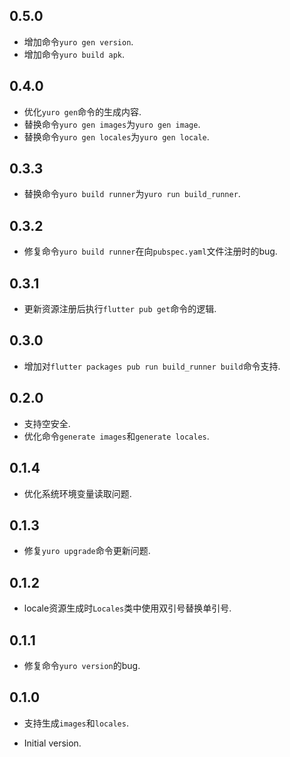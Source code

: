 ## 0.5.0

* 增加命令`yuro gen version`.
* 增加命令`yuro build apk`.

## 0.4.0

* 优化`yuro gen`命令的生成内容.
* 替换命令`yuro gen images`为`yuro gen image`.
* 替换命令`yuro gen locales`为`yuro gen locale`.

## 0.3.3

* 替换命令`yuro build runner`为`yuro run build_runner`.

## 0.3.2

* 修复命令`yuro build runner`在向`pubspec.yaml`文件注册时的bug.

## 0.3.1

* 更新资源注册后执行`flutter pub get`命令的逻辑.

## 0.3.0

* 增加对`flutter packages pub run build_runner build`命令支持.

## 0.2.0

* 支持空安全.
* 优化命令`generate images`和`generate locales`.

## 0.1.4

* 优化系统环境变量读取问题.

## 0.1.3

* 修复`yuro upgrade`命令更新问题.

## 0.1.2

* locale资源生成时`Locales`类中使用双引号替换单引号.

## 0.1.1

* 修复命令`yuro version`的bug.

## 0.1.0

* 支持生成`images`和`locales`.
- Initial version.

